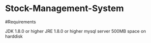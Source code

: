 # Stock-Management-System

#Requirements

JDK 1.8.0 or higher
JRE 1.8.0 or higher
mysql server
500MB space on harddisk

